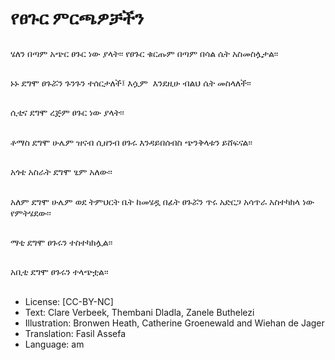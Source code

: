 # የፀጉር ምርጫዎቻችን

##
ሄለን በጣም አጭር ፀጉር ነው ያላት፡፡ የፀጉር ቁርጡም በጣም በሳል ሴት አስመስሏታል፡፡

##
ኑኑ ደግሞ ፀጉሯን ጉንጉን ተሰርታለች፤ እሷም  እንደዚሁ ብልህ ሴት መስላለች፡፡

##
ሲቲና ደግሞ ረጅም ፀጉር ነው ያላት፡፡

##
ቶማስ ደግሞ ሁሌም ዝናብ ሲዘንብ ፀጉሩ እንዳይበሰብስ ጭንቅላቱን ይሸፍናል፡፡

##
አጎቴ አስራት ደግሞ ፂም አለው፡፡

##
አለም ደግሞ ሁሌም ወደ ትምህርት ቤት ከመሄዷ በፊት ፀጉሯን ጥሩ አድርጋ አሳጥራ አስተካክላ ነው የምትሄደው፡፡

##
ማቲ ደግሞ ፀጉሩን ተስተካክሏል፡፡

##
አቢቲ ደግሞ ፀጉሩን ተላጭቷል፡፡

##
* License: [CC-BY-NC]
* Text: Clare Verbeek, Thembani Dladla, Zanele Buthelezi
* Illustration: Bronwen Heath, Catherine Groenewald and Wiehan de Jager
* Translation: Fasil Assefa
* Language: am
